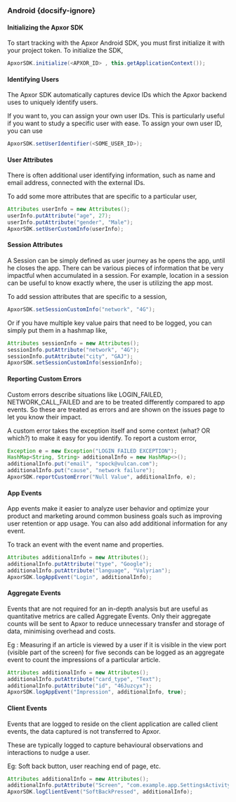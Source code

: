 ### Android {docsify-ignore}

#### Initializing the Apxor SDK

To start tracking with the Apxor Android SDK, you must first initialize it with your project token. To initialize the SDK,

```java
ApxorSDK.initialize(<APXOR_ID> , this.getApplicationContext());
```

#### Identifying Users

The Apxor SDK automatically captures device IDs which the Apxor backend uses to uniquely identify users.

If you want to, you can assign your own user IDs. This is particularly useful if you want to study a specific user with ease. To assign your own user ID, you can use

```java
ApxorSDK.setUserIdentifier(<SOME_USER_ID>);
```

#### User Attributes

There is often additional user identifying information, such as name and email address, connected with the external IDs.

To add some more attributes that are specific to a particular user,

```java
Attributes userInfo = new Attributes();
userInfo.putAttribute("age", 27);
userInfo.putAttribute("gender", "Male");
ApxorSDK.setUserCustomInfo(userInfo);
```

#### Session Attributes

A Session can be simply defined as user journey as he opens the app, until he closes the app. There can be various pieces of information that be very impactful when accumulated in a session. For example, location in a session can be useful to know exactly where, the user is utilizing the app most.

To add session attributes that are specific to a session,

```java
ApxorSDK.setSessionCustomInfo("network", "4G");
```

Or if you have multiple key value pairs that need to be logged, you can simply put them in a hashmap like,

```java
Attributes sessionInfo = new Attributes();
sessionInfo.putAttribute("network", "4G");
sessionInfo.putAttribute("city", "GAJ");
ApxorSDK.setSessionCustomInfo(sessionInfo);
```

#### Reporting Custom Errors

Custom errors describe situations like LOGIN_FAILED, NETWORK_CALL_FAILED and are to be treated differently compared to app events. So these are treated as errors and are shown on the issues page to let you know their impact.

A custom error takes the exception itself and some context (what? OR which?) to make it easy for you identify. To report a custom error,

```java
Exception e = new Exception("LOGIN FAILED EXCEPTION");
HashMap<String, String> additionalInfo = new HashMap<>();
additionalInfo.put("email", "spock@vulcan.com");
additionalInfo.put("cause", "network failure");
ApxorSDK.reportCustomError("Null Value", additionalInfo, e);
```

#### App Events

App events make it easier to analyze user behavior and optimize your product and marketing around common business goals such as improving user retention or app usage. You can also add additional information for any event.

To track an event with the event name and properties.

```java
Attributes additionalInfo = new Attributes();
additionalInfo.putAttribute("type", "Google");
additionalInfo.putAttribute("language", "Valyrian");
ApxorSDK.logAppEvent("Login", additionalInfo);
```

#### Aggregate Events

Events that are not required for an in-depth analysis but are useful as quantitative metrics are called Aggregate Events. Only their aggregate counts will be sent to Apxor to reduce unnecessary transfer and storage of data, minimising overhead and costs.

Eg : Measuring if an article is viewed by a user if it is visible in the view port (visible part of the screen) for five seconds can be logged as an aggregate event to count the impressions of a particular article.

```java
Attributes additionalInfo = new Attributes();
additionalInfo.putAttribute("card_type", "Text");
additionalInfo.putAttribute("id", "46Juzcyx");
ApxorSDK.logAppEvent("Impression", additionalInfo, true);
```

#### Client Events

Events that are logged to reside on the client application are called client events, the data captured is not transferred to Apxor.

These are typically logged to capture behavioural observations and interactions to nudge a user.

Eg: Soft back button, user reaching end of page, etc.

```java
Attributes additionalInfo = new Attributes();
additionalInfo.putAttribute("Screen", "com.example.app.SettingsActivity");
ApxorSDK.logClientEvent("SoftBackPressed", additionalInfo);
```
